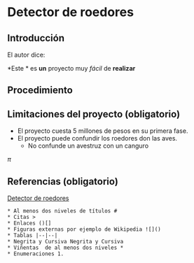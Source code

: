 # Detector de roedores

## Introducción

El autor dice:

*Este * es **un** proyecto muy _fácil_ de __realizar__

## Procedimiento

## Limitaciones del proyecto (obligatorio)
* El proyecto cuesta 5 millones de pesos en su primera fase.
* El proyecto puede confundir los roedores don las aves.
  * No confunde un  avestruz con un canguro

$\pi$

## Referencias (obligatorio)
[Detector de roedores](https://www.xataka.com/accesorios/mejores-ideas-que-hemos-encontrado-hechas-raspberry-pi)

```
* Al menos dos niveles de títulos #
* Citas > 
* Enlaces ()[]
* Figuras externas por ejemplo de Wikipedia ![]()
* Tablas |--|--|
* Negrita y Cursiva Negrita y Cursiva
* Viñentas  de al menos dos niveles *
* Enumeraciones 1.
```
